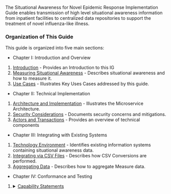 
The Situational Awareness for Novel Epidemic Response Implementation Guide enables transmission
of high level situational awareness information from inpatient facilities to centralized data repositories
to support the treatment of novel influenza-like illness.


### Organization of This Guide
This guide is organized into five main sections:

* Chapter I: Introduction and Overview
1. [Introduction](introduction.html) - Provides an Introduction to this IG
2. [Measuring Situational Awareness](situational_awareness_measures.html) - Describes situational awareness and how to measure it.
3. [Use Cases](use_cases.html) - Illustrates Key Uses Cases addressed by this guide.
* Chapter II: Technical Implementation
1. [Architecture and Implementation](Architecture_and_Implementation.html) - Illustrates the Microservice Architecture.
2. [Security Considerations](security_considerations.html) - Documents security concerns and mitigations.
3. [Actors and Transactions](actors.html) - Provides an overview of technical components

* Chapter III: Integrating with Existing Systems
1. [Technology Environment](technology_environment.html) - Identifies existing information systems containing situational awareness data.
2. [Integrating via CSV Files](CSV_Conversion.html) - Describes how CSV Conversions are performed.
3. [Aggregating Data](measure_aggregation.html) - Describes how to aggregate Measure data.

* Chapter IV: Conformance and Testing
<ol>
    <li><details><summary><a href="artifacts.html#behavior-capability-statements">Capability Statements</a></summary><ol>

        {% include list-name-capabilitystatements.xhtml %}

        </ol></details>
    </li>
    <li><details><summary><a href="artifacts.html#behavior-operation-definitions">Operations</a></summary><ol>
        <li><a href='OperationDefinition-Measure-evaluate-measure.html'>Measure/$evaluate-measure</a> Evaluate the Measure</li>
        <li><a href='OperationDefinition-Measure-report-csv.html'>Measure/$report-csv</a> Create or update a MeasureReport from CSV Format</li>
        <li><a href='OperationDefinition-MeasureReport-aggregate.html'>MeasureReport/$aggregate</a>Aggregate MeasureReport resources</li>
        <li><a href='OperationDefinition-MeasureReport-read-csv.html'>MeasureReport/$read-csv</a> Read in CSV Format</li>
        <li><a href='OperationDefinition-MeasureReport-search-csv.html'>MeasureReport/$search-csv</a> Search in CSV Format</li>
        </ol></details>
    </li>
    <li><details><summary>Search Parameters</summary><ol>
        <li><a href='SearchParameter-SearchParameter-code.html'>code</a>Enables Measure, MeasureReport, Questionnaire and QuestionnaireResponse resources to be discovered by codes used in the resource</li>
        <li><a href='SearchParameter-SearchParameter-definition-text.html'>definition-text</a>Enables definition resources to be discovered from text used in the resource definition</li>
        <li><a href='SearchParameter-SearchParameter-disposition.html'>disposition</a>Enables query of encounters by discharge disposition</li>
        </ol></details>
    </li>
    <li><details><summary><a href='profiles_and_extensions.html'>Profiles and Extensions</a></summary></li><ol>
      <li><a href='profiles_and_extensions.html#resources'>Resource Profiles</a></li>
      <li><a href='profiles_and_extensions.html#audit'>Audit Records</a></li>
      <li><a href='profiles_and_extensions.html#datatypes'>DataType Profiles</a></li>
      <li><a href='profiles_and_extensions.html#extensions'>Extensions</a></li>
      </ol></details>
    <li><details><summary><a href='vocabulary.html'>Terminology Resources</a></summary></li><ol>
      <li><a href='vocabulary.html#valuesets'>Value Sets</a></li>
      <li><a href='vocabulary.html#codesystems'>Code Systems</a></li>
      <li><a href='vocabulary.html#ageranges'>Recommendations for Coding Age Ranges</a></li>
      </ol></details>
    <li><details><summary><a href='test_plan.html'>Test Plan</a></summary></li><ol>
      <li><a href='test_plan.html#actors'>Supported Actors</a></li>
      <li><a href='test_plan.html#scenarios'>Integration Test Scenarios</a></li>
      <li><a href='test_plan.html#csvformat'>Reporting in CSV Format</a></li>
      <li><a href='test_plan.html#genstore'>Generate and Store a MeasureReport</a></li>
      <li><a href='test_plan.html#query'>Query for MeasureReport Resources</a></li>
      <li><a href='test_plan.html#forward'>Forward a MeasureReport</a></li>
      <li><a href='test_plan.html#aggregate'>Aggregate MeasureReport Resources</a></li>
      <li><a href='test_plan.html#unittest'>Unit Test Procedures</a></li>
      </ol></details>
    <li><details><summary id='test-data'>Test Data Sets</summary><ol>
        <li><a href='hospital_capacity_examples.html'>Hospital Capacity Measure and Report Examples</a></li>
        <li><a href='laboratory_reporting_examples.html'>Laboratory Reporting Measure and Report Examples</a></li>
        <li id='automation-data'><a href='automation_testing_examples.html'>Automation Testing Data</a></li>
        </ol></details>
    </li>
</ol>

* Chapter V: Defining Measures from Essential Elements of Information
1. [Computing Measures](measure_automation.html) - Describes mechanisms to automate measure computation.
2. [Phrase Book](phrase_book.html) - A Phrase Book for creating automatable Measures
3. [Creating an Automated Measure](measure_creation.html) - A detailed walk through the steps for creating an automated measure.

* [Appendix A: Supporting Terminology](supporting_vocabulary.html)
* [Appendix B: Fluent Query](fluent_query.html)
* Downloads
  * [this entire guide](full-ig.zip),
  * the definition resources in [json](definitions.json.zip), [xml](definitions.xml.zip), [ttl](definitions.ttl.zip), or [csv](csvs.zip) format, or
  * the example resources in [json](examples.json.zip), [xml](examples.xml.zip) or [ttl](examples.ttl.zip) format.
  * The source code for this Implementation Guide can be found on [https://github.com/HL7/fhir-saner](https://github.com/HL7/fhir-saner).

Click on any of the links above, head on over the [table of contents](toc.html), or
if you are looking for a specific artifact, check out the [index](artifacts.html).

![The SANER Project Logo](SANERLogo.png)
<div style='float: clear'/>
**Fighting COVID-19 with FHIR®**

### Copyrights and Acknowledgements

Value Sets in this guide include:

* Vocabulary Content from SNOMED CT, which is copyright © 2002+ International Health Terminology Standards
Development Organisation (IHTSDO), and distributed by agreement between IHTSDO and HL7. Implementer use of SNOMED CT
is not covered by this agreement.

* Vocabulary Content from LOINC (http://loinc.org). LOINC is copyright © 1995-2020, Regenstrief Institute, Inc. and
the Logical Observation Identifiers Names and Codes (LOINC) Committee and is available at no cost under the license
at LOINC/license. LOINC® is a registered United States trademark of Regenstrief Institute, Inc

* Vocabulary Content developed by the US National Library of Medicine: Reference to specific
commercial products, manufacturers, companies, or trademarks does not constitute its endorsement or recommendation
by the U.S. Government, Department of Health and Human Services, or NLM. Source materials are available from the
NLM Website at no charge at https://www.nlm.nih.gov/research/umls/rxnorm/index.html

* Vocabulary Content developed by CDC: Reference to specific commercial products, manufacturers, companies, or
trademarks does not constitute its endorsement or recommendation by the U.S. Government, Department of Health and
Human Services, or Centers for Disease Control and Prevention. Source materials are available from the CDC Website
at no charge at https://www.cdc.gov/nhsn/cdaportal/terminology/codesystem/hsloc.html

* The SANER Logo was created by Adrian "Kingsley" McDermott, additional imagery by [@RoseFyreWolf](https://www.instagram.com/rosefyrewolf/)

#### Contributors


| Name | Organization | Role |
| --- | --- | --- |
| Keith Boone | Audacious Inquiry | Project Lead, Lead Developer |
| Gino Canessa | Microsoft | Developer |
| Michael Donnelly | Epic | Developer |
| Rick Geimer | Lantana | Measure Computer |
| John Moehrke | Bylight | Security and Testing Advisor |
| Austin Kreisler | Leidos | Subject Matter Expert |
| Josh Mandel | Microsoft | Subject Matter Expert |
| Abigail Watson | Symptomatic.io |  Subject Matter Expert |
| David Pyke | Audacious Inquiry | HL7 Liaison |
